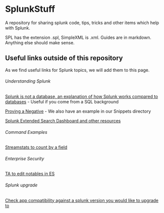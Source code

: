 # SplunkStuff
A repository for sharing splunk code, tips, tricks and other items which help with Splunk. 

SPL has the extension .spl, SimpleXML is .xml. Guides are in markdown. Anything else should make sense.



## Useful links outside of this repository

As we find useful links for Splunk topics, we will add them to this page.

###### Understanding Splunk

[Splunk is not a database, an explanation of how Splunk works compared to databases](https://community.splunk.com/t5/Splunk-Search/How-to-join-two-tables-where-the-key-is-named-differently-and/td-p/355924?sort=newest) - Useful if you come from a SQL background

[Proving a Negative](https://www.duanewaddle.com/proving-a-negative/) - We also have an example in our Snippets directory

[Splunk Extended Search Dashboard and other resources](https://github.com/dpaper-splunk/public)

###### Command Examples

[Streamstats to count by a field](https://github.com/ChrisForsythe/SplunkStuff/blob/b8ead17caadf356d16c231c0d9a671eaf6b72fc1/Snippets/gethosts.spl#L7)

###### Enterprise Security

[TA to edit notables in ES](https://github.com/dglauche/TA-notableeditor)

###### Splunk upgrade

[Check app compatibility against a splunk version you would like to upgrade to](https://splunkbase.splunk.com/app/5698/)
